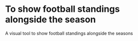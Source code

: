 # To show football standings alongside the season
A visual tool to show football standings alongside the seasons
